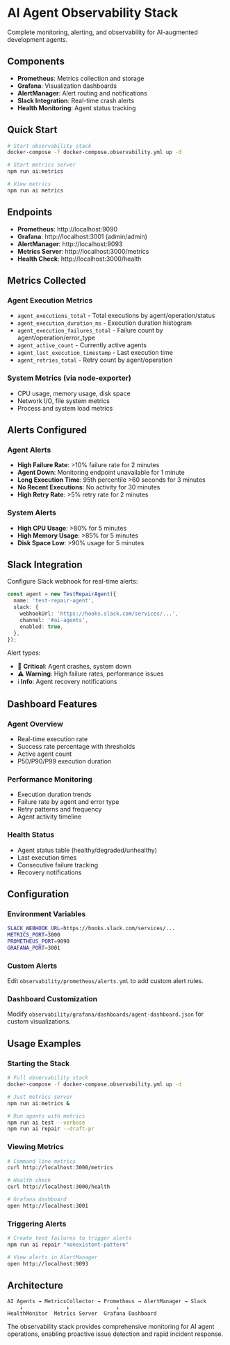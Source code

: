# AI Agent Observability Stack

Complete monitoring, alerting, and observability for AI-augmented development agents.

## Components

- **Prometheus**: Metrics collection and storage
- **Grafana**: Visualization dashboards  
- **AlertManager**: Alert routing and notifications
- **Slack Integration**: Real-time crash alerts
- **Health Monitoring**: Agent status tracking

## Quick Start

```bash
# Start observability stack
docker-compose -f docker-compose.observability.yml up -d

# Start metrics server
npm run ai:metrics

# View metrics
npm run ai metrics
```

## Endpoints

- **Prometheus**: http://localhost:9090
- **Grafana**: http://localhost:3001 (admin/admin)
- **AlertManager**: http://localhost:9093
- **Metrics Server**: http://localhost:3000/metrics
- **Health Check**: http://localhost:3000/health

## Metrics Collected

### Agent Execution Metrics
- `agent_executions_total` - Total executions by agent/operation/status
- `agent_execution_duration_ms` - Execution duration histogram
- `agent_execution_failures_total` - Failure count by agent/operation/error_type
- `agent_active_count` - Currently active agents
- `agent_last_execution_timestamp` - Last execution time
- `agent_retries_total` - Retry count by agent/operation

### System Metrics (via node-exporter)
- CPU usage, memory usage, disk space
- Network I/O, file system metrics
- Process and system load metrics

## Alerts Configured

### Agent Alerts
- **High Failure Rate**: >10% failure rate for 2 minutes
- **Agent Down**: Monitoring endpoint unavailable for 1 minute  
- **Long Execution Time**: 95th percentile >60 seconds for 3 minutes
- **No Recent Executions**: No activity for 30 minutes
- **High Retry Rate**: >5% retry rate for 2 minutes

### System Alerts  
- **High CPU Usage**: >80% for 5 minutes
- **High Memory Usage**: >85% for 5 minutes
- **Disk Space Low**: >90% usage for 5 minutes

## Slack Integration

Configure Slack webhook for real-time alerts:

```typescript
const agent = new TestRepairAgent({
  name: 'test-repair-agent',
  slack: {
    webhookUrl: 'https://hooks.slack.com/services/...',
    channel: '#ai-agents',
    enabled: true,
  },
});
```

Alert types:
- 🚨 **Critical**: Agent crashes, system down
- ⚠️ **Warning**: High failure rates, performance issues  
- ℹ️ **Info**: Agent recovery notifications

## Dashboard Features

### Agent Overview
- Real-time execution rate
- Success rate percentage with thresholds
- Active agent count
- P50/P90/P99 execution duration

### Performance Monitoring
- Execution duration trends
- Failure rate by agent and error type
- Retry patterns and frequency
- Agent activity timeline

### Health Status
- Agent status table (healthy/degraded/unhealthy)
- Last execution times
- Consecutive failure tracking
- Recovery notifications

## Configuration

### Environment Variables
```bash
SLACK_WEBHOOK_URL=https://hooks.slack.com/services/...
METRICS_PORT=3000
PROMETHEUS_PORT=9090
GRAFANA_PORT=3001
```

### Custom Alerts
Edit `observability/prometheus/alerts.yml` to add custom alert rules.

### Dashboard Customization  
Modify `observability/grafana/dashboards/agent-dashboard.json` for custom visualizations.

## Usage Examples

### Starting the Stack
```bash
# Full observability stack
docker-compose -f docker-compose.observability.yml up -d

# Just metrics server
npm run ai:metrics &

# Run agents with metrics
npm run ai test --verbose
npm run ai repair --draft-pr
```

### Viewing Metrics
```bash
# Command line metrics
curl http://localhost:3000/metrics

# Health check
curl http://localhost:3000/health

# Grafana dashboard
open http://localhost:3001
```

### Triggering Alerts
```bash
# Create test failures to trigger alerts
npm run ai repair "nonexistent-pattern"

# View alerts in AlertManager
open http://localhost:9093
```

## Architecture

```
AI Agents → MetricsCollector → Prometheus → AlertManager → Slack
    ↓              ↓               ↓
HealthMonitor  Metrics Server  Grafana Dashboard
```

The observability stack provides comprehensive monitoring for AI agent operations, enabling proactive issue detection and rapid incident response.